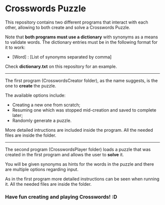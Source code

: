 # Crosswords Puzzle

This repository contains two different programs that interact with each other, allowing to both create and solve a Crosswords Puzzle.

Note that **both programs must use a dictionary** with synonyms as a means to validate words. The dictionary entries must be in the following format for it to work:

* [Word] : [List of synonyms separated by comma]

Check **dictionary.txt** on this repository for an example.

***

The first program (CrosswordsCreator folder), as the name suggests, is the one to **create** the puzzle.

The available options include:

* Creating a new one from scratch;
* Resuming one which was stopped mid-creation and saved to complete later;
* Randomly generate a puzzle.

More detailed intructions are included inside the program. All the needed files are inside the folder.

***

The second program (CrosswordsPlayer folder) loads a puzzle that was created in the first program and allows the user to **solve** it. 

You will be given synonyms as hints for the words in the puzzle and there are multiple options regarding input. 

As in the first program more detailed instructions can be seen when running it. All the needed files are inside the folder.

### Have fun creating and playing Crosswords! :D
